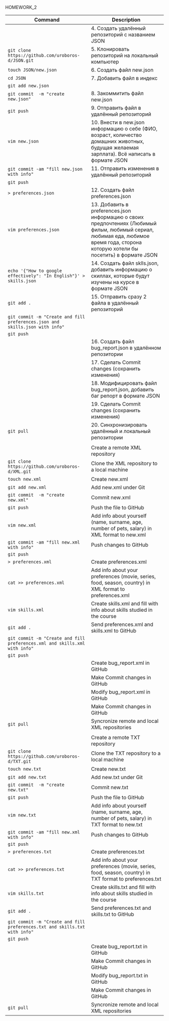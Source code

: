 HOMEWORK_2

| Command | Description |
| --- | --- |
|                                                |       4. Создать удалённый репозиторий c названием JSON |
| `git clone https://github.com/uroboros-d/JSON.git`|    5. Клонировать репозиторий на локальный компьютер |
| `touch JSON/new.json  `|                               6. Создать файл new.json |
| `cd JSON  `|                                    7. Добавить файл в индекс |
| `git add new.json  `|
| `git commit  -m "create new.json"`|                       8. Закоммитить файл new.json |
| `git push  `|                                           9. Отправить файл в удалённый репозиторий |
| `vim new.json `|                                        10. Внести в new.json информацию о себе (ФИО, возраст, количество домашних животных, будущая желаемая зарплата). Всё написать в формате JSON |
| `git commit -am "fill new.json with info"`|             11. Отправить изменения в удалённый репозиторий |
| `git push`||
| `> preferences.json  `|                                 12. Создать файл preferences.json |
| `vim preferences.json  `|                            13.  Добавить в preferences.json информацию о своих предпочтениях (Любимый фильм, любимый сериал, любимая еда, любимое время года, сторона которую хотели бы посетить) в формате JSON |
| `echo '{"How to google effectively": "In English"}' > skills.json`| 14. Создать файл sklls.json, добавить информацию о скиллах, которые будут изучены на курсе в формате JSON |
| `git add . `|                                          15. Отправить сразу 2 файла в удалённый репозиторий |
| `git commit -m "Create and fill preferences.json and skills.json with info"`|
| `git push`| |
|                                                    | 16. Создать файл bug_report.json в удалённом репозитории|
|                                                    | 17. Сделать Commit changes (сохранить изменения) |
 |                                                    | 18. Модифицировать файл bug_report.json, добавить баг репорт в формате JSON |
|                                                    | 19. Сделать Commit changes (сохранить изменения) |
| `git pull`|                                           20. Синхронизировать удалённый и локальный репозитории |
| ||
|                                                     | Create a remote XML repository |
| `git clone https://github.com/uroboros-d/XML.git`|       Clone the XML repository to a local machine |
| `touch new.xml`|                                         Create new.xml |
| `git add new.xml `|                                      Add new.xml under Git |
| `git commit  -m "create new.xml"`|                       Commit new.xml |
| `git push `|                                             Push the file to GitHub |
| `vim new.xml `|                                          Add info about yourself (name, surname, age, number of pets, salary) in XML format to new.xml |
| `git commit -am "fill new.xml with info" `|              Push changes to GitHub |
| `git push`|
| `> preferences.xml `|                                    Create preferences.xml |
| `cat >> preferences.xml  `|                              Add info about your preferences (movie, series, food, season, country) in XML format to preferences.xml |
| `vim skills.xml `|                                       Create skills.xml and fill with info about skills studied in the course |
| `git add . `|                                            Send preferences.xml and skills.xml to GitHub |
| `git commit -m "Create and fill preferences.xml and skills.xml with info"`|
| `git push`|
 |                                                   |  Create bug_report.xml in GitHub |
|                                                    |  Make Commit changes in GitHub |
|                                                    |  Modify bug_report.xml in GitHub |
|                                                    |  Make Commit changes in GitHub |
| `git pull `|                                             Syncronize remote and local XML repositories |
| |
|                                                   |   Create a remote TXT repository |
| `git clone https://github.com/uroboros-d/TXT.git`|       Clone the TXT repository to a local machine |
| `touch new.txt `|                                        Create new.txt |
| `git add new.txt `|                                      Add new.txt under Git |
| `git commit  -m "create new.txt"  `|                     Commit new.txt |
| `git push `|                                             Push the file to GitHub |
| `vim new.txt  `|                                         Add info about yourself (name, surname, age, number of pets, salary) in TXT format to new.txt |
| `git commit -am "fill new.xml with info" `|              Push changes to GitHub |
| `git push`|
| `> preferences.txt `|                                    Create preferences.txt |
| `cat >> preferences.txt `|                               Add info about your preferences (movie, series, food, season, country) in TXT format to preferences.txt |
| `vim skills.txt `|                                       Create skills.txt and fill with info about skills studied in the course |
| `git add .   `|                                          Send preferences.txt and skills.txt to GitHub |
| `git commit -m "Create and fill preferences.txt and skills.txt with info"`|
| `git push`|
 |                                                  |   Create bug_report.txt in GitHub |
|                                                    |  Make Commit changes in GitHub |
|                                                    |  Modify bug_report.txt in GitHub |
|                                                   |   Make Commit changes in GitHub |
| `git pull`|                                              Syncronize remote and local XML repositories |
